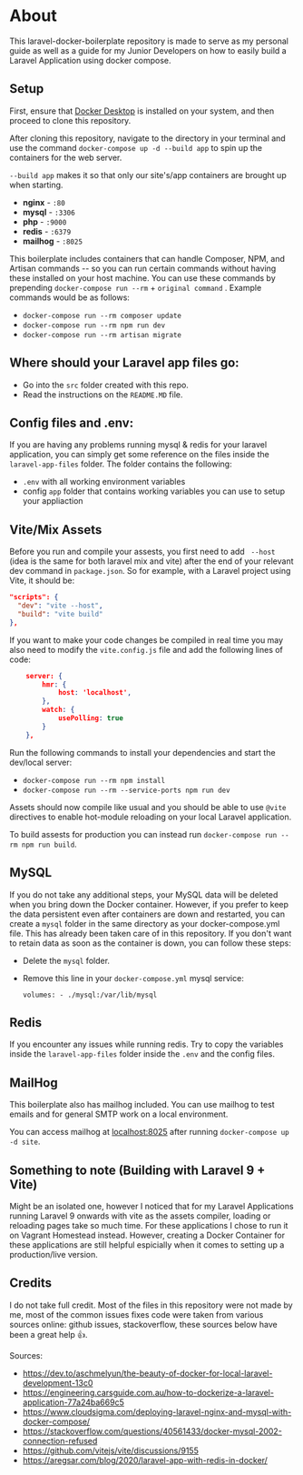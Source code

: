 # About
This laravel-docker-boilerplate repository is made to serve as my personal guide as well as a guide for my Junior Developers on how to easily build a Laravel Application using docker compose.

## Setup
First, ensure that [Docker Desktop](https://www.docker.com/) is installed on your system, and then proceed to clone this repository.

After cloning this repository, navigate to the directory in your terminal and use the command `docker-compose up -d --build app` to spin up the containers for the web server.

`--build app` makes it so that only our site's/app containers are brought up when starting.

- **nginx** - `:80`
- **mysql** - `:3306`
- **php** - `:9000`
- **redis** - `:6379`
- **mailhog** - `:8025` 

This boilerplate includes containers that can handle  Composer, NPM, and Artisan commands -- so you can run certain commands without having these installed on your host machine. You can use these commands by prepending `docker-compose run --rm` + `original command` . Example commands would be as follows:

- `docker-compose run --rm composer update`
- `docker-compose run --rm npm run dev`
- `docker-compose run --rm artisan migrate`


## Where should your Laravel app files go:

- Go into the `src` folder created with this repo.
- Read the instructions on the `README.MD` file.


## Config files and .env:

If you are having any problems running mysql & redis for your laravel application, you can simply get some reference on the files inside the `laravel-app-files` folder. The folder contains the following:

- `.env` with all working environment variables
- config `app` folder that contains working variables you can use to setup your appliaction


## Vite/Mix Assets

Before you run and compile your assests, you first need to add ` --host` (idea is the same for both laravel mix and vite) after the end of your relevant dev command in `package.json`. So for example, with a Laravel project using Vite, it should be:

```json
"scripts": {
  "dev": "vite --host",
  "build": "vite build"
},
```

If you want to make your code changes be compiled in real time you may also need to modify the `vite.config.js` file  and add the following lines of code:

```json
    server: {
        hmr: {
            host: 'localhost',
        },
        watch: {
            usePolling: true
        }
    },
```

Run the following commands to install your dependencies and start the dev/local server:

- `docker-compose run --rm npm install`
- `docker-compose run --rm --service-ports npm run dev`

Assets should now compile like usual and you should be able to use `@vite` directives to enable hot-module reloading on your local Laravel application.

To build assests for production you can instead run `docker-compose run --rm npm run build`.


## MySQL

If you do not take any additional steps, your MySQL data will be deleted when you bring down the Docker container. However, if you prefer to keep the data persistent even after containers are down and restarted, you can create a `mysql` folder in the same directory as your docker-compose.yml file. This has already been taken care of in this repository. If you don't want to retain data as soon as the container is down, you can follow these steps:

- Delete the `mysql` folder.
- Remove this line in your `docker-compose.yml` mysql service:

    `volumes:
      - ./mysql:/var/lib/mysql`


## Redis

If you encounter any issues while running redis. Try to copy the variables inside the `laravel-app-files` folder inside the `.env` and the config files.


## MailHog

This boilerplate also has mailhog included. You can use mailhog to test emails and for general SMTP work on a local environment.

You can access mailhog at [localhost:8025](http://localhost:8025) after running `docker-compose up -d site`.


## Something to note (Building with Laravel 9 + Vite)

Might be an isolated one, however I noticed that for my Laravel Applications running Laravel 9 onwards with vite as the assets compiler, loading or reloading pages take so much time. For these applications I chose to run it on Vagrant Homestead instead. However, creating a Docker Container for these applications are still helpful espicially when it comes to setting up a production/live version.


## Credits

I do not take full credit. Most of the files in this repository were not made by me, most of the common issues fixes code were taken from various sources online: github issues, stackoverflow, these sources below have been a great help 👍.

Sources:
- https://dev.to/aschmelyun/the-beauty-of-docker-for-local-laravel-development-13c0
- https://engineering.carsguide.com.au/how-to-dockerize-a-laravel-application-77a24ba669c5
- https://www.cloudsigma.com/deploying-laravel-nginx-and-mysql-with-docker-compose/
- https://stackoverflow.com/questions/40561433/docker-mysql-2002-connection-refused
- https://github.com/vitejs/vite/discussions/9155
- https://aregsar.com/blog/2020/laravel-app-with-redis-in-docker/